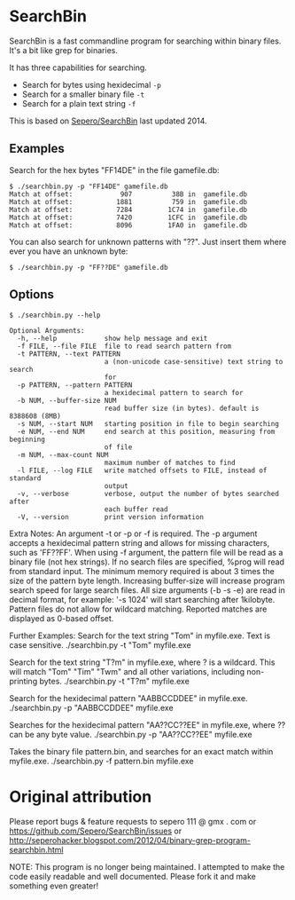# SearchBin

SearchBin is a fast commandline program for searching within binary files. It's a bit like grep for binaries.

It has three capabilities for searching.
* Search for bytes using hexidecimal `-p`
* Search for a smaller binary file `-t`
* Search for a plain text string `-f`

This is based on [Sepero/SearchBin](https://github.com/Sepero/SearchBin) last updated 2014.


## Examples

Search for the hex bytes "FF14DE" in the file gamefile.db:

```
$ ./searchbin.py -p "FF14DE" gamefile.db
Match at offset:            907          38B in  gamefile.db
Match at offset:           1881          759 in  gamefile.db
Match at offset:           7284         1C74 in  gamefile.db
Match at offset:           7420         1CFC in  gamefile.db
Match at offset:           8096         1FA0 in  gamefile.db
```

You can also search for unknown patterns with "??". Just insert them where ever you have an unknown byte:
```
$ ./searchbin.py -p "FF??DE" gamefile.db
```



## Options

```
$ ./searchbin.py --help

Optional Arguments:
  -h, --help            show help message and exit
  -f FILE, --file FILE  file to read search pattern from
  -t PATTERN, --text PATTERN
                        a (non-unicode case-sensitive) text string to search
                        for
  -p PATTERN, --pattern PATTERN
                        a hexidecimal pattern to search for
  -b NUM, --buffer-size NUM
                        read buffer size (in bytes). default is 8388608 (8MB)
  -s NUM, --start NUM   starting position in file to begin searching
  -e NUM, --end NUM     end search at this position, measuring from beginning
                        of file
  -m NUM, --max-count NUM
                        maximum number of matches to find
  -l FILE, --log FILE   write matched offsets to FILE, instead of standard
                        output
  -v, --verbose         verbose, output the number of bytes searched after
                        each buffer read
  -V, --version         print version information
```


Extra Notes:
An argument -t or -p or -f is required. The -p argument accepts a 
hexidecimal pattern string and allows for missing characters, 
such as 'FF??FF'. When using -f argument, the pattern file will 
be read as a binary file (not hex strings). If no search files are 
specified, %prog will read from standard input. The minimum memory 
required is about 3 times the size of the pattern byte length. 
Increasing buffer-size will increase program search speed for 
large search files. All size arguments (-b -s -e) are read in decimal 
format, for example: '-s 1024' will start searching after 1kilobyte.
Pattern files do not allow for wildcard matching.
Reported matches are displayed as 0-based offset.



Further Examples:
Search for the text string "Tom" in myfile.exe. Text is case sensitive.
./searchbin.py -t "Tom" myfile.exe


Search for the text string "T?m" in myfile.exe, where ? is a wildcard. This will match "Tom" "Tim" "Twm" and all other variations, including non-printing bytes.
./searchbin.py -t "T?m" myfile.exe


Search for the hexidecimal pattern "AABBCCDDEE" in myfile.exe.
./searchbin.py -p "AABBCCDDEE" myfile.exe


Searches for the hexidecimal pattern "AA??CC??EE" in myfile.exe, where ?? can be any byte value.
./searchbin.py -p "AA??CC??EE" myfile.exe


Takes the binary file pattern.bin, and searches for an exact match within myfile.exe.
./searchbin.py -f pattern.bin myfile.exe


# Original attribution

Please report bugs & feature requests to  sepero 111 @ gmx . com
  or https://github.com/Sepero/SearchBin/issues
  or http://seperohacker.blogspot.com/2012/04/binary-grep-program-searchbin.html


NOTE:
This program is no longer being maintained. I attempted to make the code easily readable and well documented. Please fork it and make something even greater!
